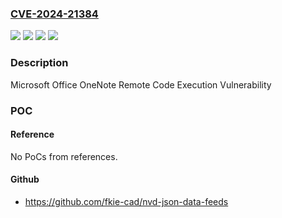 ### [CVE-2024-21384](https://cve.mitre.org/cgi-bin/cvename.cgi?name=CVE-2024-21384)
![](https://img.shields.io/static/v1?label=Product&message=Microsoft%20365%20Apps%20for%20Enterprise&color=blue)
![](https://img.shields.io/static/v1?label=Product&message=Microsoft%20Office%20LTSC%202021&color=blue)
![](https://img.shields.io/static/v1?label=Version&message=16.0.1%3C%20https%3A%2F%2Faka.ms%2FOfficeSecurityReleases%20&color=brighgreen)
![](https://img.shields.io/static/v1?label=Vulnerability&message=Remote%20Code%20Execution&color=brighgreen)

### Description

Microsoft Office OneNote Remote Code Execution Vulnerability

### POC

#### Reference
No PoCs from references.

#### Github
- https://github.com/fkie-cad/nvd-json-data-feeds

